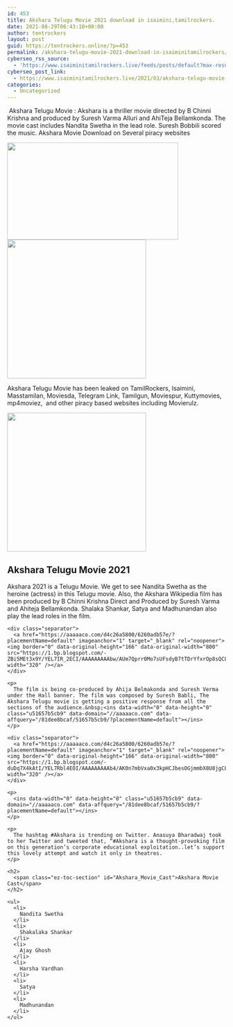 ```yaml
---
id: 453
title: Akshara Telugu Movie 2021 download in isaimini,tamilrockers.
date: 2021-08-29T06:43:10+00:00
author: tentrockers
layout: post
guid: https://tentrockers.online/?p=453
permalink: /akshara-telugu-movie-2021-download-in-isaiminitamilrockers/
cyberseo_rss_source:
  - 'https://www.isaiminitamilrockers.live/feeds/posts/default?max-results=150&start-index=151'
cyberseo_post_link:
  - https://www.isaiminitamilrockers.live/2021/03/akshara-telugu-movie-2021-download-in.html
categories:
  - Uncategorized
---
```

<meta content="&nbsp;Akshara Telugu Movie : Akshara is a thriller movie directed by B Chinni Krishna and produced by Suresh Varma Alluri and AhiTeja Bellamkonda..." name="twitter:description" />

  


<center>
</center>

&nbsp;Akshara Telugu Movie : Akshara is a thriller movie directed by B Chinni Krishna and produced by Suresh Varma Alluri and AhiTeja Bellamkonda. The movie cast includes Nandita Swetha in the lead role. Suresh Bobbili scored the music. Akshara Movie Download on Several piracy websites<ins data-width="0" data-height="0" class="u51657b5cb9" data-domain="//aaaaaco.com" data-affquery="/81dee8bcaf/51657b5cb9/?placementName=default"></ins>

<div class="separator">
  <a href="https://1.bp.blogspot.com/--qTby398OZw/YEL6zCZqkyI/AAAAAAAAAbg/vEoEHbapDa4q3jl1zCY6BTqonQdmr3ciACLcBGAsYHQ/s1280/Akshara-Telugu-Movie.jpg" imageanchor="1"><img loading="lazy" border="0" data-original-height="720" data-original-width="1280" height="224" src="https://1.bp.blogspot.com/--qTby398OZw/YEL6zCZqkyI/AAAAAAAAAbg/vEoEHbapDa4q3jl1zCY6BTqonQdmr3ciACLcBGAsYHQ/w394-h224/Akshara-Telugu-Movie.jpg" width="394" /></a>
</div>



<div class="separator">
  <a href="https://aaaaaco.com/d4c26a5800/6260adb57e/?placementName=default" imageanchor="1" target="_blank" rel="noopener"><img border="0" data-original-height="166" data-original-width="800" src="https://1.bp.blogspot.com/-nyAFsHJrODM/YEL69x2b__I/AAAAAAAAAbk/QlMGZmnxjDEebg9CbDYUAy1GuV-Cr8LEACLcBGAsYHQ/s320/unnamed.gif" width="320" /></a>
</div>

<ins data-width="0" data-height="0" class="u51657b5cb9" data-domain="//aaaaaco.com" data-affquery="/81dee8bcaf/51657b5cb9/?placementName=default"></ins>

Akshara Telugu Movie has been leaked on TamilRockers, Isaimini, Masstamilan, Moviesda, Telegram Link, Tamilgun, Moviespur, Kuttymovies, mp4moviez,&nbsp;&nbsp;and other piracy based websites including Movierulz.

<div class="separator">
  <a href="https://aaaaaco.com/d4c26a5800/6260adb57e/?placementName=default" imageanchor="1" target="_blank" rel="noopener"><img border="0" data-original-height="166" data-original-width="800" src="https://1.bp.blogspot.com/-sDuxIfE_YUg/YEL7DBF5AhI/AAAAAAAAAbs/4kHc2n5QxjUa7Q-QFjriu8sMVBjel5zhQCLcBGAsYHQ/s320/unnamed.gif" width="320" /></a>
</div>

<ins data-width="0" data-height="0" class="u51657b5cb9" data-domain="//aaaaaco.com" data-affquery="/81dee8bcaf/51657b5cb9/?placementName=default"></ins>

<div>
  <h2>
    <strong>Akshara Telugu Movie 2021</strong>
  </h2>
  
  <div>
    <p>
      Akshara 2021 is a Telugu Movie. We get to see Nandita Swetha as the heroine (actress) in this Telugu movie. Also, the Akshara Wikipedia film has been produced by B Chinni Krishna Direct and Produced by Suresh Varma and Ahiteja Bellamkonda. Shalaka Shankar, Satya and Madhunandan also play the lead roles in the film.&nbsp;<ins data-width="0" data-height="0" class="u51657b5cb9" data-domain="//aaaaaco.com" data-affquery="/81dee8bcaf/51657b5cb9/?placementName=default"></ins>
    </p>
    
    <div class="separator">
      <a href="https://aaaaaco.com/d4c26a5800/6260adb57e/?placementName=default" imageanchor="1" target="_blank" rel="noopener"><img border="0" data-original-height="166" data-original-width="800" src="https://1.bp.blogspot.com/-ZBi5MEt3x9Y/YEL7IR_2ECI/AAAAAAAAAbw/AUm7Qprr0Mo7sUFsdyB7tTDrYfxrOp8sQCLcBGAsYHQ/s320/unnamed.gif" width="320" /></a>
    </div>
    
    <p>
      The film is being co-produced by Ahija Belmakonda and Suresh Verma under the Hall banner. The film was composed by Suresh Babli, The Akshara Telugu movie is getting a positive response from all the sections of the audience.&nbsp;<ins data-width="0" data-height="0" class="u51657b5cb9" data-domain="//aaaaaco.com" data-affquery="/81dee8bcaf/51657b5cb9/?placementName=default"></ins>
    </p>
    
    <div class="separator">
      <a href="https://aaaaaco.com/d4c26a5800/6260adb57e/?placementName=default" imageanchor="1" target="_blank" rel="noopener"><img border="0" data-original-height="166" data-original-width="800" src="https://1.bp.blogspot.com/-duDq7X4kAtI/YEL7Rbl4EOI/AAAAAAAAAb4/AK0n7mbVxa0x3kpHCJbesOGjmmbX8U8jgCLcBGAsYHQ/s320/unnamed.gif" width="320" /></a>
    </div>
    
    <p>
      <ins data-width="0" data-height="0" class="u51657b5cb9" data-domain="//aaaaaco.com" data-affquery="/81dee8bcaf/51657b5cb9/?placementName=default"></ins>
    </p>
    
    <p>
      The hashtag #Akshara is trending on Twitter. Anasuya Bharadwaj took to her Twitter and tweeted that, “#Akshara is a thought-provoking film on this generation’s corporate educational exploitation..let’s support this lovely attempt and watch it only in theatres.
    </p>
    
    <h2>
      <span class="ez-toc-section" id="Akshara_Movie_Cast">Akshara Movie Cast</span>
    </h2>
    
    <ul>
      <li>
        Nandita Swetha
      </li>
      <li>
        Shakalaka Shankar
      </li>
      <li>
        Ajay Ghosh
      </li>
      <li>
        Harsha Vardhan
      </li>
      <li>
        Satya
      </li>
      <li>
        Madhunandan
      </li>
    </ul>
  </div>
</div>

<center>
</center>